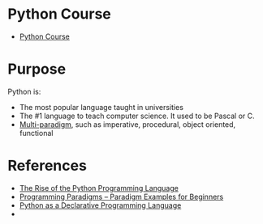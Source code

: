# Python Course<!-- omit in toc -->

- [Python Course](#python-course)

# Purpose

Python is:
* The most popular language taught in universities
* The #1 language to teach computer science. It used to be Pascal or C.
* [Multi-paradigm](https://en.wikipedia.org/wiki/Programming_paradigm), such as imperative, procedural, object oriented, functional


# References
* [The Rise of the Python Programming Language](https://www.udacity.com/blog/2021/01/the-rise-of-the-python-programming-language.html)
* [Programming Paradigms – Paradigm Examples for Beginners](https://www.freecodecamp.org/news/an-introduction-to-programming-paradigms/)
* [Python as a Declarative Programming Language](https://www.benfrederickson.com/python-as-a-declarative-programming-language/)
* []()
